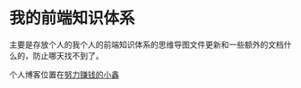 # 我的前端知识体系

主要是存放个人的我个人的前端知识体系的思维导图文件更新和一些额外的文档什么的，防止哪天找不到了。

个人博客位置在[努力赚钱的小鑫](https://www.cnblogs.com/cqkjxxxx/)


